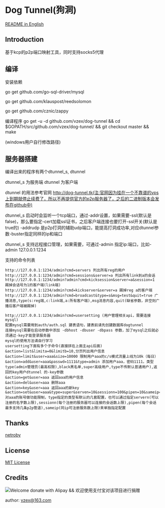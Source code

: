 # Dog Tunnel(狗洞)
[README in English](https://github.com/f06ybeast/dog-tunnel/blob/master/README.en.md) 
## Introduction

基于kcp的p2p端口映射工具，同时支持socks5代理

## 编译
安装依赖

go get github.com/go-sql-driver/mysql

go get github.com/klauspost/reedsolomon

go get github.com/cznic/zappy

编译程序
go get -u -d github.com/vzex/dog-tunnel && cd $GOPATH/src/github.com/vzex/dog-tunnel/ && git checkout master && make

(windows用户自行修改路径)

## 服务器搭建

编译出来的程序有两个dtunnel_s, dtunnel

dtunnel_s 为服务端 dtunnel 为客户端

dtunnel 的用法参考官网 http://dog-tunnel.tk(注:官网因为挂在一个不靠谱的vps上到期就停止续费了，所以不再提供官方的p2p服务器了，之后的二进制版本会发布在github中)

dtunnel_s 启动时会监听一个tcp端口，通过-addr设置，如果需要-ssl(默认是false)，那么要指定-cert加载ssl证书，之后客户端连接也要打开-ssl开关(默认是true的)
-addrudp 是p2p打洞的辅助udp端口，能提高打洞成功率,对应dtunnel参数-buster指定同样的ip和端口

dtunnel_s 支持远程接口管理，如果需要，可通过-admin 指定ip:端口，比如-admin 127.0.0.1:1234

支持的命令列表
```
http://127.0.0.1:1234/admin?cmd=servers 列出所有reg的用户
http://127.0.0.1:1234/admin?cmd=sessions&server=a 列出所有link到a的会话
http://127.0.0.1:1234/admin?admin?cmd=kicksession&server=a&session=1 踢掉会话号为1的客户端(link端)
http://127.0.0.1:1234/admin?cmd=kickserver&server=a 踢掉reg a的客户端
http://127.0.0.1:1234/admin?cmd=broadcast&type=s&msg=test&quit=true 广播消息,type(s:reg端,c:link端,a:所有客户端),msg消息内容,quit(缺省参数，非空则广播后客户端被踢掉)

http://127.0.0.1:1234/admin?cmd=usersetting (用户管理相关api，需要连接mysql)
配置mysql需要用到auth/auth.sql 建表语句，建表前请先创建数据库dogtunnel
连接mysql需要在启动参数中添加 -dbhost -dbuser -dbpass 参数，加了mysql之后就必须通过-key才能登录服务器
mysql的使用方法请自行学习
usersetting下面有多个子命令(直接拼在上面主api后面)
&action=list&limita=0&limitb=10,分页列出用户信息
&action=limit&user=aaa&size=10000 限制用户aaa的c/s模式流量上线为10k（每日）
&action=add&user=aaa&passwd=1111&type=admin 添加用户aaa，密码1111，类型type(admin管理员(最高权限),black黑名单,super高级用户,type不传默认普通用户),返回的key用户dtunnel 的-key参数
&action=get&user=aaa 返回aaa的用户信息
&action=del&user=aaa 删除aaa
&action=key&user=aaa 返回aaa的新key
&action=set&user=aaa&type=super&serven=10&sessionn=100&pipen=10&sameip=10,对aaa的账号做功能限制，type指定的类型有默认的几套配置，也可以通过指定servern(可以注册的名字数上限),sessionn(每个注册的服务器可以连接的会话数上限),pipen(每个会话最多支持几条p2p管道),sameip(同ip可注册服务数上限)来单独指定配置

```
## Thanks

[netroby](https://github.com/netroby)

## License

[MIT License](LICENSE)

## Credits
![Welcome donate with Alipay && 欢迎使用支付宝对该项目进行捐赠](https://raw.githubusercontent.com/vzex/dog-tunnel/udpVersion/dog-tunnel.png)

author: vzex@163.com

